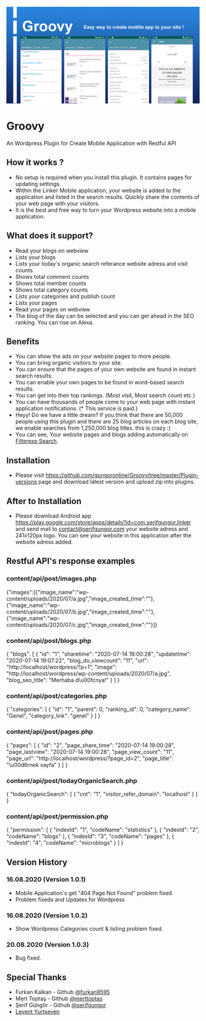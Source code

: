 ![Image of Groovy](groovy.jpg)

# Groovy
An Wordpress Plugin for Create Mobile Application with Restful API

## How it works ?
- No setup is required when you install this plugin. It contains pages for updating settings.
- Within the Linker Mobile application, your website is added to the application and listed in the search results. Quickly share the contents of your web page with your visitors.
- It is the best and free way to turn your Wordpress website into a mobile application.

## What does it support?
- Read your blogs on webview
- Lists your blogs
- Lists your today's organic search referance website adress and visit counts
- Shows total comment counts
- Shows total member counts
- Shows total category counts
- Lists your categories and publish count
- Lists your pages
- Read your pages on webview
- The blog of the day can be selected and you can get ahead in the SEO ranking. You can rise on Alexa.

## Benefits
- You can show the ads on your website pages to more people.
- You can bring organic visitors to your site.
- You can ensure that the pages of your own website are found in instant search results.
- You can enable your own pages to be found in word-based search results.
- You can get into their top rankings. (Most visit, Most search count etc.)
- You can have thousands of people come to your web page with instant application notifications. (* This service is paid.)
- Heyy! Do we have a little dream? If you think that there are 50,000 people using this plugin and there are 25 blog articles on each blog site, we enable searches from 1,250,000 blog titles. this is crazy :)
- You can see, Your website pages and blogs adding automatically on [Filterexp Search](http://filterexp.com). 

## Installation
- Please visit https://github.com/gungoronline/Groovy/tree/master/Plugin-versions page and download latest version and upload zip into plugins.

## After to Installation
- Please download Android app https://play.google.com/store/apps/details?id=com.serifgungor.linker and send mail to contact@serifgungor.com your website adress and 241x120px logo. You can see your website in this application after the website adress added.

## Restful API's response examples
### content/api/post/images.php
{"images":[{"image_name":"wp-content/uploads/2020/07/a.jpg","image_created_time":""},{"image_name":"wp-content/uploads/2020/07/b.jpg","image_created_time":""},{"image_name":"wp-content/uploads/2020/07/c.jpg","image_created_time":""}]}

### content/api/post/blogs.php
{
    "blogs": [
        {
            "id": "1",
            "sharetime": "2020-07-14 19:00:28",
            "updatetime": "2020-07-14 19:07:22",
            "blog_do_viewcount": "11",
            "url": "http:\/\/localhost\/wordpress\/?p=1",
            "image": "http:\/\/localhost\/wordpress\/wp-content\/uploads\/2020\/07\/a.jpg",
            "blog_seo_title": "Merhaba d\u00fcnya!"
        }
    ]
}

### content/api/post/categories.php
{
    "categories": [
        {
            "id": "1",
            "parent": 0,
            "ranking_id": 0,
            "category_name": "Genel",
            "category_link": "genel"
        }
    ]
}

### content/api/post/pages.php
{
    "pages": [
        {
            "id": "2",
            "page_share_time": "2020-07-14 19:00:28",
            "page_lastview": "2020-07-14 19:00:28",
            "page_view_count": "11",
            "page_url": "http:\/\/localhost\/wordpress\/?page_id=2",
            "page_title": "\u00d6rnek sayfa"
        }
    ]
}

### content/api/post/todayOrganicSearch.php
{
    "todayOrganicSearch": [
        {
            "cnt": "1",
            "visitor_refer_domain": "localhost"
        }
    ]
}

### content/api/post/permission.php
{
    "permission": [
        {
            "indexId": "1",
            "codeName": "statistics"
        },
        {
            "indexId": "2",
            "codeName": "blogs"
        },
        {
            "indexId": "3",
            "codeName": "pages"
        },
        {
            "indexId": "4",
            "codeName": "microblogs"
        }
    ]
}

## Version History
### 16.08.2020 (Version 1.0.1)
- Mobile Application's get "404 Page Not Found" problem fixed.
- Problem fixeds and Updates for Wordpress
### 16.08.2020 (Version 1.0.2)
- Show Wordpress Categories count & listing problem fixed.
### 20.08.2020 (Version 1.0.3)
- Bug fixed.

## Special Thanks
- Furkan Kalkan - Github [@furkan9595](https://github.com/furkan9595)
- Mert Toptaş - Github [@merttoptas](https://github.com/merttoptas)
- Şerif Güngör - Github [@serifgungor](https://github.com/serifgungor)
- [Levent Yurtseven](https://leventyurtseven.com)
